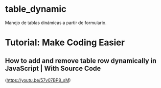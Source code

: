 # table_dynamic
 Manejo de tablas dinámicas a partir de formulario.

# Tutorial: Make Coding Easier
 ## How to add and remove table row dynamically in JavaScript | With Source Code
  (https://youtu.be/57v07BP8_sM)
